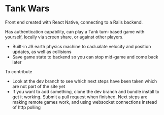 # Tank Wars

Front end created with React Native, connecting to a Rails backend. 

Has authentication capability, can play a Tank turn-based game with yourself, locally via screen share, or against other players.

- Built-in JS earth physics machine to caclualate velocity and position updates, as well as collisions
- Save game state to backend so you can stop mid-game and come back later

To contribute
- Look at the dev branch to see which next steps have been taken which are not part of the site yet
- If you want to add something, clone the dev branch and bundle install to get it working. Submit a pull request when finished. Next steps are making remote games work, and using websocket connections instead of http polling